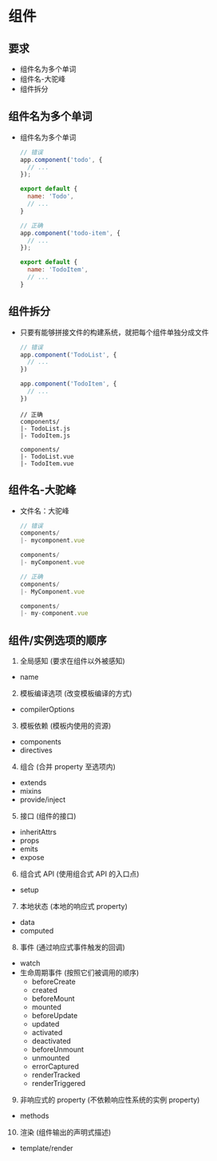 # 组件

## 要求

+ 组件名为多个单词
+ 组件名-大驼峰
+ 组件拆分

## 组件名为多个单词

+ 组件名为多个单词

  ```js
  // 错误
  app.component('todo', {
    // ...
  });

  export default {
    name: 'Todo',
    // ...
  }
  ```

  ```js
  // 正确
  app.component('todo-item', {
    // ...
  });

  export default {
    name: 'TodoItem',
    // ...
  }
  ```

## 组件拆分

+ 只要有能够拼接文件的构建系统，就把每个组件单独分成文件

  ```js
  // 错误
  app.component('TodoList', {
    // ...
  })

  app.component('TodoItem', {
    // ...
  })
  ```

  ```
  // 正确
  components/
  |- TodoList.js
  |- TodoItem.js
  ```

  ```
  components/
  |- TodoList.vue
  |- TodoItem.vue
  ```

## 组件名-大驼峰

+ 文件名：大驼峰

  ```js
  // 错误
  components/
  |- mycomponent.vue

  components/
  |- myComponent.vue
  ```

  ```js
  // 正确
  components/
  |- MyComponent.vue

  components/
  |- my-component.vue
  ```

## 组件/实例选项的顺序

1. 全局感知 (要求在组件以外被感知)

  + name

2. 模板编译选项 (改变模板编译的方式)

  + compilerOptions

3. 模板依赖 (模板内使用的资源)

  + components
  + directives

4. 组合 (合并 property 至选项内)

  + extends
  + mixins
  + provide/inject

5. 接口 (组件的接口)

  + inheritAttrs
  + props
  + emits
  + expose
  
6. 组合式 API (使用组合式 API 的入口点)

  + setup

7. 本地状态 (本地的响应式 property)

  + data
  + computed

8. 事件 (通过响应式事件触发的回调)

  + watch
  + 生命周期事件 (按照它们被调用的顺序)
    + beforeCreate
    + created
    + beforeMount
    + mounted
    + beforeUpdate
    + updated
    + activated
    + deactivated
    + beforeUnmount
    + unmounted
    + errorCaptured
    + renderTracked
    + renderTriggered

9. 非响应式的 property (不依赖响应性系统的实例 property)

  + methods

10. 渲染 (组件输出的声明式描述)

  + template/render
